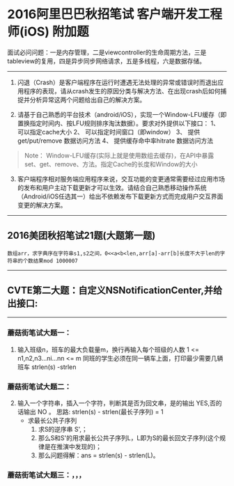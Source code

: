 # 2016阿里巴巴秋招笔试 客户端开发工程师(iOS) 附加题

面试必问问题：一是内存管理，二是viewcontroller的生命周期方法，三是tableview的复用，四是异步同步网络请求，五是多线程，六是数据存储。

***

1. 闪退（Crash）是客户端程序在运行时遭遇无法处理的异常或错误时而退出应用程序的表现，请从crash发生的原因分类与解决方法、在出现crash后如何捕捉并分析异常这两个问题给出自己的解决方案。	


2. 请基于自己熟悉的平台技术（android/iOS），实现一个Window-LFU缓存（即置换指定时间内、按LFU规则排序淘汰数据）。要求对外提供以下接口：
	1、 可以指定cache大小
	2、 可以指定时间窗口（即window）
	3、 提供get/put/remove 数据访问方法
	4、 提供缓存命中率hitrate 数据访问方法

> Note：
	Window-LFU缓存(实际上就是使用数组去缓存)，在API中暴露set、get、remove、方法。指定Cache的长度和Window的大小


3. 客户端程序相对服务端应用程序来说，交互功能的变更通常需要经过应用市场的发布和用户主动下载更新才可以生效。请结合自己熟悉移动操作系统（Android/iOS任选其一）给出不依赖发布下载更新方式而完成用户交互界面变更的解决方案。

***

## 2016美团秋招笔试21题(大题第一题)
  	数组arr，求字典序在字符串s1,s2之间，0<<a<b<len,arr[a]-arr[b]长度不大于len的字符串的个数结果mod 1000007

***

## CVTE第二大题：自定义NSNotificationCenter,并给出接口:

***

### 蘑菇街笔试大题一：
1. 输入班级n，班车的最大负载量m，换行再输入每个班级的人数 1 <= n1,n2,n3...ni...nn <= m  同班的学生必须在同一辆车上面，打印最少需要几辆班车 strlen(s) -strlen

### 蘑菇街笔试大题二：
2. 输入一个字符串，插入一个字符，判断其是否为回文串，是的输出 YES,否的话输出 NO 。 思路: strlen(s) - strlen(最长子序列) = 1
	- 求最长公共子序列
		1. 求S的逆序串 S',；
		2. 那么S和S'的用求最长公共子序列L，L即为S的最长回文子序列(这个规律是在推演中发现的)；
		3. 那么问题得解：ans = strlen(s) - strlen(L)。

### 蘑菇街笔试大题三：，，，
